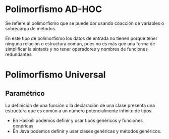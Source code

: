 
# Polimorfismo AD-HOC

Se refiere al polimorfismo que se puede dar usando coacción de variables o sobrecarga de métodos.

En este tipo de polimorfismo los datos de entrada no tienen porque tener ninguna relación o estructura común, pues no es más que una forma de simplificar la sintaxis y no tener operadores y nombres de funciones redundantes.

# Polimorfismo Universal


## Paramétrico

La definición de una función o la declaración de una clase presenta una estructura que es común a un número potencialmente infinito de tipos.
- En Haskell podemos definir y usar tipos genéricos y funciones genéricas
- En Java podemos definir y usar clases genéricas y métodos genéricos.